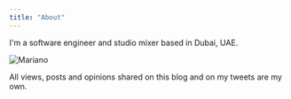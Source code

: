 ```yaml
---
title: "About"
---
```


I'm a software engineer and studio mixer based in Dubai, UAE.

![Mariano](/images/posts/Mariano.png)

All views, posts and opinions shared on this blog and on my tweets are my own.
